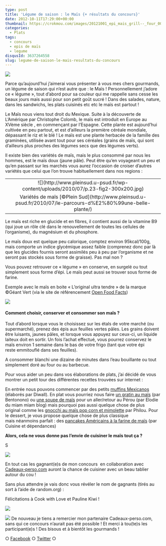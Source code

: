 ```yaml
---
type: post
title: 'Légume de saison : le Maïs {+ résultats du concours}'
date: 2012-10-11T17:29:00+00:00
thumbnail: https://crokmou.com/images/20121001_epi_mais_grill--_four_0014.jpg
categories:
  - Plats
tags:
  - concours
  - epis de maïs
  - legume
disqusId: 3637264558
slug: legume-de-saison-le-mais-resultats-du-concours
---
```


[![](http://2.bp.blogspot.com/-yluseSIqQQ4/UHbxT7xoUxI/AAAAAAAAExE/tuRnRrekVyg/s320/20121001_epi_mais_grillé_four_0014_bann.jpg)](http://2.bp.blogspot.com/-yluseSIqQQ4/UHbxT7xoUxI/AAAAAAAAExE/tuRnRrekVyg/s1600/20121001_epi_mais_grillé_four_0014_bann.jpg)

Parce qu’aujourd’hui j’aimerai vous présenter à vous mes chers gourmands, un légume de saison qui n’est autre que : le Maïs ! Personnellement j’adore ce « légume », tout d’abord pour sa couleur qui me rappelle sans cesse les beaux jours mais aussi pour son petit goût sucré ! Dans des salades, nature, dans les sandwichs, les plats cuisinés etc etc le maïs est partout !

Le Maïs nous viens tout droit du Mexique. Suite à la découverte de L’Amérique par Christophe Colomb, le maïs est introduit en Europe au XVème siècle , en commençant par l’Espagne. Cette plante est aujourd’hui cultivée en peu partout, et est d’ailleurs la première céréale mondiale, dépassant le riz et le blé ! Le maïs est une plante herbacée de la famille des graminées, utilisée avant tout pour ses céréales (grains de maïs, qui sont d’ailleurs plus proches des légumes secs que des légumes verts).

Il existe bien des variétés de maïs, mais le plus consommé par nous les hommes, est le maïs doux (jaune pâle). Peut être qu’en voyageant un peu et qu’en passant sur les marchés vous aurez l’occasion de croiser d’autres variétés que celui que l’on trouve habituellement dans nos regions :

<table style="margin-left: auto; margin-right: auto; text-align: center;" cellspacing="0" cellpadding="0" align="center">

<tbody>

<tr>

<td style="text-align: center;">![](http://www.pleinsud.u-psud.fr/wp-content/uploads/2010/07/p.23-fig2-300x200.jpg)</td>

</tr>

<tr>

<td style="text-align: center;">Variétés de maïs [©Plein Sud](http://www.pleinsud.u-psud.fr/2010/07/le-parcours-d%E2%80%99une-belle-plante/)</td>

</tr>

</tbody>

</table>

Le maïs est riche en glucide et en fibres, il contient aussi de la vitamine B9 (qui joue un rôle clé dans le renouvellement de toutes les cellules de l’organisme), du magnésium et du phosphore.

Le maïs doux est quelque peu calorique, comptez environ 95kcal/100g, mais comporte un indice glycémique assez faible (comprenez donc par là que les glucides fournis seront assimilés peu à peu par l’organisme et ne seront pas stockés sous forme de graisse). Pas mal non ?

Vous pouvez retrouver ce « légume » en conserve, en surgelé ou tout simplement sous forme d’épi. Le maïs peut aussi se trouver sous forme de farine.

Exemple avec le maïs en boite « L’original ultra tendre » de la marque ©Géant Vert (via le site de référencement [Open Food Facts](http://fr.openfoodfacts.org/produit/3023082560016/mais-doux-l-original-ultra-tendre-geant-vert))

[![](http://2.bp.blogspot.com/-xIk0hTD96PQ/UHbsCYGMrWI/AAAAAAAAEwc/77onopfE1A4/s400/2012-10-11+17.54.17.png)](http://2.bp.blogspot.com/-xIk0hTD96PQ/UHbsCYGMrWI/AAAAAAAAEwc/77onopfE1A4/s1600/2012-10-11+17.54.17.png)

#### Comment choisir, conserver et consommer son maïs ?

Tout d’abord lorsque vous le choisissez sur les étals de votre marché (ou supermarché), prenez des épis aux feuilles vertes pâles. Les grains doivent être luisants, jaunes pâles, et lorsque vous appuyez sur ceux-ci, un liquide laiteux doit en sortir. Un fois l’achat effectué, vous pourrez conservez le maïs environ 1 semaine dans le bas de votre frigo (tant que votre épi reste emmitouflé dans ses feuilles).

A consommer blanchi une dizaine de minutes dans l’eau bouillante ou tout simplement doré au four ou au barbecue.

Pour vous aider un peu dans vos élaborations de plats, j’ai décidé de vous montrer un petit tour des différentes recettes trouvées sur internet :

En entrée nous pouvons commencer par des petits [muffins Mexicanos](http://carnetde1001recettes.over-blog.com/article-muffins-mexicanos-110080930.html) (élaborés par Diwall). En plat vous pourriez nous faire [un gratin au maïs](http://www.bentonono.com/2011/03/un-diner-presque-parfait-le-gratin-au.html) (par Bentonono) ou [une soupe de maïs](http://lemiammiamblog.canalblog.com/archives/2011/09/19/21985425.html) pour un aller/retour au Pérou (par Elodie du miam miam blog) mais pourquoi pas aussi quelque chose de plus original comme les [gnocchi au maïs pop corn et mimolette](http://www.uncuisinierchezvous.com/article-gnocchis-au-mais-pop-corn-et-mimolette-82517520.html) par Philou. Pour le dessert, je vous propose quelque chose de plus classique mais néanmoins parfait : des [pancakes Américains à la farine de maïs](http://gainthekitchen.canalblog.com/archives/2011/09/14/21963604.html) (par Cuisine et dépendances)

**Alors, cela ne vous donne pas l’envie de cuisiner le maïs tout ça ?**

S

![](https://crokmou.com/images/le_secret_du_poids_florence_delorme_gif_crokmou.gif)

En tout cas les gagnant(e)s de mon concours  en collaboration avec [Cadeaux-perso.com](http://www.cadeaux-perso.com/) auront la chance de cuisiner avec un beau tablier autour du cou !

Sans plus attendre je vais donc vous révéler le nom de gagnants (tirés au sort à l’aide de random.org) :

Félicitations à Cook with Love et Pauline Kiwi !

[![](http://1.bp.blogspot.com/-kLHomS0KXMU/UHbvr_TBo1I/AAAAAAAAEw0/kVxUVEOGUCQ/s320/2012-10-11+18.03.21.png)](http://1.bp.blogspot.com/-kLHomS0KXMU/UHbvr_TBo1I/AAAAAAAAEw0/kVxUVEOGUCQ/s1600/2012-10-11+18.03.21.png)

[![](http://2.bp.blogspot.com/-9x0JpTrDfrU/UHbvsZiLmvI/AAAAAAAAEw4/eoZe-NIrLRE/s320/2012-10-11+18.04.19.jpg)](http://2.bp.blogspot.com/-9x0JpTrDfrU/UHbvsZiLmvI/AAAAAAAAEw4/eoZe-NIrLRE/s1600/2012-10-11+18.04.19.jpg) De nouveau je tiens a remercier mon partenaire Cadeaux-perso.com, sans qui ce concours n’aurait pas été possible ! Et merci à tou(te)s les participant(e)s ! Des bisous et à bientôt les gourmands !

○ [Facebook](https://www.facebook.com/crokmou.blog) ○ [Twitter](https://twitter.com/Crokmou) ○
